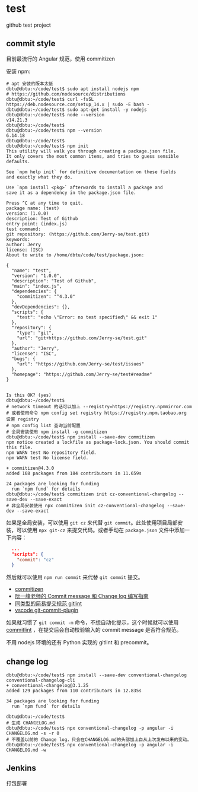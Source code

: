 # test
github test project

## commit style

目前最流行的 Angular 规范，使用 commitizen 

安装 npm:

```shell
# apt 安装的版本太低
dbtu@dbtu:~/code/test$ sudo apt install nodejs npm
# https://github.com/nodesource/distributions
dbtu@dbtu:~/code/test$ curl -fsSL https://deb.nodesource.com/setup_14.x | sudo -E bash -
dbtu@dbtu:~/code/test$ sudo apt-get install -y nodejs
dbtu@dbtu:~/code/test$ node --version
v14.21.3
dbtu@dbtu:~/code/test$ 
dbtu@dbtu:~/code/test$ npm --version
6.14.18
dbtu@dbtu:~/code/test$ 
dbtu@dbtu:~/code/test$ npm init
This utility will walk you through creating a package.json file.
It only covers the most common items, and tries to guess sensible defaults.

See `npm help init` for definitive documentation on these fields
and exactly what they do.

Use `npm install <pkg>` afterwards to install a package and
save it as a dependency in the package.json file.

Press ^C at any time to quit.
package name: (test) 
version: (1.0.0) 
description: Test of Github
entry point: (index.js) 
test command: 
git repository: (https://github.com/Jerry-se/test.git) 
keywords: 
author: Jerry
license: (ISC) 
About to write to /home/dbtu/code/test/package.json:

{
  "name": "test",
  "version": "1.0.0",
  "description": "Test of Github",
  "main": "index.js",
  "dependencies": {
    "commitizen": "^4.3.0"
  },
  "devDependencies": {},
  "scripts": {
    "test": "echo \"Error: no test specified\" && exit 1"
  },
  "repository": {
    "type": "git",
    "url": "git+https://github.com/Jerry-se/test.git"
  },
  "author": "Jerry",
  "license": "ISC",
  "bugs": {
    "url": "https://github.com/Jerry-se/test/issues"
  },
  "homepage": "https://github.com/Jerry-se/test#readme"
}


Is this OK? (yes) 
dbtu@dbtu:~/code/test$ 
# network timeout 的话可以加上 --registry=https://registry.npmmirror.com
# 或者使用命令 npm config set registry https://registry.npm.taobao.org 设置 registry
# npm config list 查询当前配置
# 全局安装使用 npm install -g commitizen
dbtu@dbtu:~/code/test$ npm install --save-dev commitizen
npm notice created a lockfile as package-lock.json. You should commit this file.
npm WARN test No repository field.
npm WARN test No license field.

+ commitizen@4.3.0
added 168 packages from 184 contributors in 11.659s

24 packages are looking for funding
  run `npm fund` for details
dbtu@dbtu:~/code/test$ commitizen init cz-conventional-changelog --save-dev --save-exact
# 非全局安装使用 npx commitizen init cz-conventional-changelog --save-dev --save-exact
```

如果是全局安装，可以使用 `git cz` 来代替 `git commit`。此处使用项目局部安装，可以使用 `npx git-cz` 来提交代码。或者手动在 `package.json` 文件中添加一下内容：

```json
  ...
  "scripts": {
    "commit": "cz"
  }
```

然后就可以使用 `npm run commit` 来代替 `git commit` 提交。

- [commitizen](https://github.com/commitizen/cz-cli)
- [阮一峰老师的 Commit message 和 Change log 编写指南](http://www.ruanyifeng.com/blog/2016/01/commit_message_change_log.html)
- [同类型的简易提交规范 gitlint](https://github.com/jorisroovers/gitlint)
- [vscode git-commit-plugin](https://marketplace.visualstudio.com/items?itemName=redjue.git-commit-plugin)

如果就习惯了 `git commit -m` 命令，不想自动化提示，这个时候就可以使用 [commitlint](https://github.com/conventional-changelog/commitlint) ，在提交后会自动校验输入的 commit message 是否符合规范。

不用 nodejs 环境的还有 Python 实现的 gitlint 和 precommit。

## change log

```shell
dbtu@dbtu:~/code/test$ npm install --save-dev conventional-changelog conventional-changelog-cli
+ conventional-changelog@3.1.25
added 129 packages from 110 contributors in 12.835s

34 packages are looking for funding
  run `npm fund` for details

dbtu@dbtu:~/code/test$ 
# 生成 CHANGELOG.md
dbtu@dbtu:~/code/test$ npx conventional-changelog -p angular -i CHANGELOG.md -s -r 0
# 不覆盖以前的 Change log，只会在CHANGELOG.md的头部加上自从上次发布以来的变动。
dbtu@dbtu:~/code/test$ npx conventional-changelog -p angular -i CHANGELOG.md -w
```

## Jenkins

打包部署
